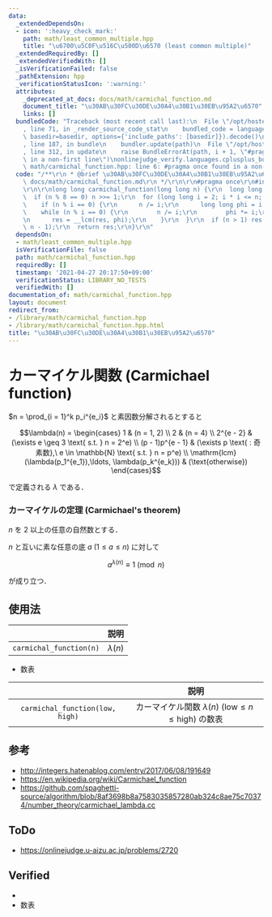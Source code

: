 ```yaml
---
data:
  _extendedDependsOn:
  - icon: ':heavy_check_mark:'
    path: math/least_common_multiple.hpp
    title: "\u6700\u5C0F\u516C\u500D\u6570 (least common multiple)"
  _extendedRequiredBy: []
  _extendedVerifiedWith: []
  _isVerificationFailed: false
  _pathExtension: hpp
  _verificationStatusIcon: ':warning:'
  attributes:
    _deprecated_at_docs: docs/math/carmichal_function.md
    document_title: "\u30AB\u30FC\u30DE\u30A4\u30B1\u30EB\u95A2\u6570"
    links: []
  bundledCode: "Traceback (most recent call last):\n  File \"/opt/hostedtoolcache/Python/3.9.5/x64/lib/python3.9/site-packages/onlinejudge_verify/documentation/build.py\"\
    , line 71, in _render_source_code_stat\n    bundled_code = language.bundle(stat.path,\
    \ basedir=basedir, options={'include_paths': [basedir]}).decode()\n  File \"/opt/hostedtoolcache/Python/3.9.5/x64/lib/python3.9/site-packages/onlinejudge_verify/languages/cplusplus.py\"\
    , line 187, in bundle\n    bundler.update(path)\n  File \"/opt/hostedtoolcache/Python/3.9.5/x64/lib/python3.9/site-packages/onlinejudge_verify/languages/cplusplus_bundle.py\"\
    , line 312, in update\n    raise BundleErrorAt(path, i + 1, \"#pragma once found\
    \ in a non-first line\")\nonlinejudge_verify.languages.cplusplus_bundle.BundleErrorAt:\
    \ math/carmichal_function.hpp: line 6: #pragma once found in a non-first line\n"
  code: "/**\r\n * @brief \u30AB\u30FC\u30DE\u30A4\u30B1\u30EB\u95A2\u6570\r\n * @docs\
    \ docs/math/carmichal_function.md\r\n */\r\n\r\n#pragma once\r\n#include \"least_common_multiple.hpp\"\
    \r\n\r\nlong long carmichal_function(long long n) {\r\n  long long res = 1;\r\n\
    \  if (n % 8 == 0) n >>= 1;\r\n  for (long long i = 2; i * i <= n; ++i) {\r\n\
    \    if (n % i == 0) {\r\n      n /= i;\r\n      long long phi = i - 1;\r\n  \
    \    while (n % i == 0) {\r\n        n /= i;\r\n        phi *= i;\r\n      }\r\
    \n      res = __lcm(res, phi);\r\n    }\r\n  }\r\n  if (n > 1) res = __lcm(res,\
    \ n - 1);\r\n  return res;\r\n}\r\n"
  dependsOn:
  - math/least_common_multiple.hpp
  isVerificationFile: false
  path: math/carmichal_function.hpp
  requiredBy: []
  timestamp: '2021-04-27 20:17:50+09:00'
  verificationStatus: LIBRARY_NO_TESTS
  verifiedWith: []
documentation_of: math/carmichal_function.hpp
layout: document
redirect_from:
- /library/math/carmichal_function.hpp
- /library/math/carmichal_function.hpp.html
title: "\u30AB\u30FC\u30DE\u30A4\u30B1\u30EB\u95A2\u6570"
---
```

# カーマイケル関数 (Carmichael function)

$n = \prod_{i = 1}^k p_i^{e_i}$ と素因数分解されるとすると

$$\lambda(n) = \begin{cases} 1 & (n = 1, 2) \\ 2 & (n = 4) \\ 2^{e - 2} & (\exists e \geq 3 \text{ s.t. } n = 2^e) \\ (p - 1)p^{e - 1} & (\exists p \text{ : 奇素数},\ e \in \mathbb{N} \text{ s.t. } n = p^e) \\ \mathrm{lcm} (\lambda(p_1^{e_1}),\ldots, \lambda(p_k^{e_k})) & (\text{otherwise}) \end{cases}$$

で定義される $\lambda$ である．


### カーマイケルの定理 (Carmichael's theorem)

$n$ を $2$ 以上の任意の自然数とする．

$n$ と互いに素な任意の底 $a \ (1 \leq a \leq n)$ に対して

$$a^{\lambda(n)} \equiv 1 \pmod{n}$$

が成り立つ．


## 使用法

||説明|
|:--:|:--:|
|`carmichal_function(n)`|$\lambda(n)$|

- 数表

||説明|
|:--:|:--:|
|`carmichal_function(low, high)`|カーマイケル関数 $\lambda(n) \ (\mathrm{low} \leq n \leq \mathrm{high})$ の数表|


## 参考

- http://integers.hatenablog.com/entry/2017/06/08/191649
- https://en.wikipedia.org/wiki/Carmichael_function
- https://github.com/spaghetti-source/algorithm/blob/8af3698b8a7583035857280ab324c8ae75c70374/number_theory/carmichael_lambda.cc


## ToDo

- https://onlinejudge.u-aizu.ac.jp/problems/2720


## Verified

-
- 数表
